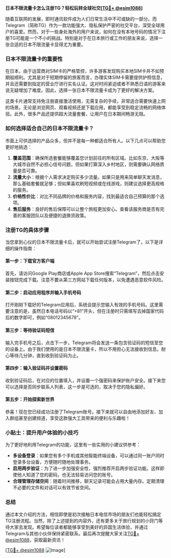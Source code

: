 **日本不限流量卡怎么注册TG？轻松玩转全球社交[[TG💪+ @esim1088](https://t.me/s/esim1088)]**

随着互联网的发展，即时通讯软件成为人们日常生活中不可或缺的一部分。而Telegram（简称TG）作为一款功能强大、隐私保护严密的社交平台，深受全球用户的喜爱。然而，对于一些身处海外的用户来说，如何在没有本地号码的情况下注册TG可能是一个不小的挑战。特别是对于在日本旅行或工作的朋友来说，选择一张合适的日本不限流量卡显得尤为重要。

### 日本不限流量卡的重要性

在日本，由于运营商对SIM卡的严格管控，许多游客发现购买本地SIM卡并不如预期般顺利。尤其是对于短期停留的旅客而言，办理实体SIM卡需要提供护照信息，并且还需要到指定的营业厅进行实名认证。这对时间紧迫或者不熟悉日语的游客来说无疑增加了难度。因此，选择一张日本不限流量卡成为了更好的解决方案。

这类卡片通常支持免注册直接激活使用，无需复杂的手续，非常适合需要快速上网的场景。无论是浏览网页、观看视频还是下载应用，都能享受到稳定流畅的网络体验。此外，很多产品还提供超大流量套餐，让用户在日本期间畅游无阻。

### 如何选择适合自己的日本不限流量卡？

市面上可供选择的产品众多，但并不是每一种都适合所有人。以下几点可以帮助您更好地挑选：

1. **覆盖范围**：确保所选套餐能够覆盖您计划前往的所有区域。比如东京、大阪等大城市自然不必担心信号问题，但如果打算深入乡村地区，则需要确认网络质量是否可靠。
2. **流量大小**：根据个人需求决定购买多少流量。如果只是用来简单聊天发消息，那么基础套餐就足够；但如果喜欢刷短视频或在线游戏，则建议选择更高规格的服务。
3. **价格性价比**：对比不同品牌的价格和服务内容，找到最适合自己预算的那个选项。
4. **售后服务**：良好的售后保障可以让整个旅程更加安心。查看该服务商是否有完善的客服团队以及便捷的退换货政策。

### 注册TG的具体步骤

当您拿到心仪的日本不限流量卡后，就可以开始尝试注册Telegram了。以下是详细的操作指南：

#### 第一步：下载官方客户端
首先，请访问Google Play商店或Apple App Store搜索“Telegram”，然后点击安装按钮完成下载。注意不要从第三方网站下载任何版本，以免遭遇恶意软件风险。

#### 第二步：启动应用程序并输入手机号码
打开刚刚下载好的Telegram应用后，系统会提示您输入有效的手机号码。这里需要注意的是，虽然日本电话号码以“+81”开头，但在注册时只需填写去掉国家代码后的数字即可，例如“08012345678”。

#### 第三步：等待验证码短信
输入完手机号之后，点击下一步，Telegram将会发送一条包含验证码的短信至您的设备上。由于我们使用的是日本不限流量卡，所以不用担心无法接收到信息。耐心等待几分钟，直到收到验证码为止。

#### 第四步：输入验证码并设置密码
收到验证码后，在对应的位置填入，并设置一个强密码来保护账户安全。接下来您可以选择是否同步联系人列表，这一步是可选的，取决于您的隐私偏好。

#### 第五步：开始探索新世界
恭喜！现在您已经成功注册了Telegram账号。接下来就可以自由地添加好友、加入群组甚至创建频道，享受这款强大工具带来的便利与乐趣啦！

### 小贴士：提升用户体验的小技巧

为了更好地利用Telegram的功能，这里有一些实用的小建议供参考：

- **多设备登录**：如果您有多个手机或其他智能终端设备，可以通过同一账户同时登录多台设备，方便随时随地处理事务。
- **启用两步验证**：为了进一步加强安全性，强烈推荐开启两步验证功能。这样即使他人知道了您的密码，也无法轻易访问您的账号。
- **合理管理存储空间**：随着时间推移，聊天记录可能会占用大量内存。定期清理不必要的文件和对话可以有效节省空间。

### 总结

通过本文介绍的方法，相信即使是初次接触日本电信市场的朋友们也能轻松搞定TG注册流程。当然，除了上述提到的内容外，还有更多关于旅行规划的小窍门等待大家去发现。希望每位读者都能够享受到美好的异国生活体验，并通过Telegram与其他小伙伴保持紧密联系。最后再次提醒大家关注[TG💪+ @esim1088](https://t.me/s/esim1088)，获取最新资讯！

[[TG💪+ @esim1088](https://t.me/s/esim1088) ![Image](https://i.postimg.cc/4NQfJmqS/Snipaste-2025-05-13-00-14-12.png)]